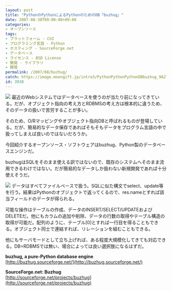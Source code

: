 ```yaml
---
layout: post
title: "PythonのPythonによるPythonのためのDB「buzhug」"
date: 2007-08-30T09:00:08+09:00
categories:
- オープンソース
tags: 
- プラットフォーム - CUI
- プログラミング言語 - Python
- ホスティング - SourceForge.net
- データベース
- ライセンス - BSD License
- 開発 - ライブラリ
- 開発
permalink: /2007/08/buzhug/
catch: https://image.moongift.jp/intro3/PythonPythonPythonDBbuzhug_9A27/17_thumb1.png
id: 3938
---
```

[![](https://image.moongift.jp/intro3/PythonPythonPythonDBbuzhug_9A27/16_thumb1.png)](https://image.moongift.jp/intro3/PythonPythonPythonDBbuzhug_9A27/163.png) 最近のWebシステムではデータベースを使うのが当たり前になってきている。だが、オブジェクト指向の考え方とRDBMSの考え方は根本的に違うため、そのデータの扱いで苦労することが多い。   
  
そのため、O/Rマッピングやオブジェクト指向DBと呼ばれるものが登場している。だが、簡易的なデータ保存であればそもそもデータをプログラム言語の中で扱ってしまえば良いのではないだろうか。   
  
今回紹介するオープンソース・ソフトウェアはbuzhug、Python製のデータベースエンジンだ。   
  
<!--more-->  
  
buzhugはSQLをそのまま使える訳ではないので、既存のシステムへそのまま流用できるわけではない。だが簡易的なデータしか扱わない新規開発であれば十分使えそうだ。   
  
[![](https://image.moongift.jp/intro3/PythonPythonPythonDBbuzhug_9A27/17_thumb1.png)](https://image.moongift.jp/intro3/PythonPythonPythonDBbuzhug_9A27/173.png) データはすべてファイルベースで扱う。SQLに似た構文でselect、update等を行う。結果はPythonのオブジェクトで返ってくるので、res.nameとすれば該当フィールドのデータが得られる。   
  
可能な操作はテーブルの作成、データのINSERT/SELECT/UPDATEおよびDELETEだ。他にもカラムの追加や削除、データの行数の取得やテーブル構造の取得が可能だ。配列のように、テーブル[0]とすれば一行目を得ることもできる。オブジェクト同士で連結すれば、リレーションを組むこともできる。   
  
他にもサーバモードとして立ち上げれば、ある程度大規模化してきても対応できる。DB=RDBMSでは無い、場合によっては良い選択肢になるはずだ。   
  
**buzhug, a pure-Python database engine**  
[http://buzhug.sourceforge.net/](http://buzhug.sourceforge.net/)  
  
**SourceForge.net: Buzhug**  
[http://sourceforge.net/projects/buzhug](http://sourceforge.net/projects/buzhug)